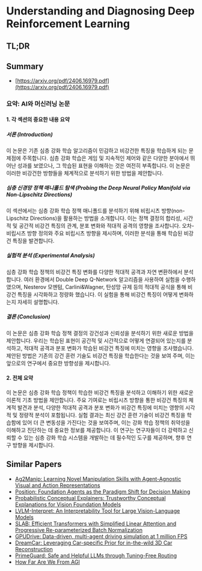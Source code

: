 # Understanding and Diagnosing Deep Reinforcement Learning
## TL;DR
## Summary
- [https://arxiv.org/pdf/2406.16979.pdf](https://arxiv.org/pdf/2406.16979.pdf)

### 요약: AI와 머신러닝 논문

#### 1. 각 섹션의 중요한 내용 요약

##### **서론 (Introduction)**
이 논문은 기존 심층 강화 학습 알고리즘이 민감하고 비강건한 특징을 학습하게 되는 문제점에 주목합니다. 심층 강화 학습은 게임 및 지속적인 제어와 같은 다양한 분야에서 뛰어난 성과를 보였으나, 그 학습된 표현을 이해하는 것은 여전히 부족합니다. 이 논문은 이러한 비강건한 방향들을 체계적으로 분석하기 위한 방법을 제안합니다.

##### **심층 신경망 정책 매니폴드 탐색 (Probing the Deep Neural Policy Manifold via Non-Lipschitz Directions)**
이 섹션에서는 심층 강화 학습 정책 매니폴드를 분석하기 위해 비립시츠 방향(non-Lipschitz Directions)을 활용하는 방법을 소개합니다. 이는 정책 결정의 합리성, 시간적 및 공간적 비강건 특징의 관계, 분포 변화와 적대적 공격의 영향을 조사합니다. 오차-비립시츠 방향 정의와 주요 비립시츠 방향을 제시하며, 이러한 분석을 통해 학습된 비강건 특징을 발견합니다.

##### **실험적 분석 (Experimental Analysis)**
심층 강화 학습 정책의 비강건 특징 변화를 다양한 적대적 공격과 자연 변환하에서 분석합니다. 여러 환경에서 Double Deep Q-Network 알고리즘을 사용하여 실험을 수행하였으며, Nesterov 모멘텀, Carlini&Wagner, 탄성망 규제 등의 적대적 공식을 통해 비강건 특징을 시각화하고 정량화 했습니다. 이 실험을 통해 비강건 특징이 어떻게 변화하는지 자세히 설명합니다.

##### **결론 (Conclusion)**
이 논문은 심층 강화 학습 정책 결정의 강건성과 신뢰성을 분석하기 위한 새로운 방법을 제안합니다. 우리는 학습된 표현이 공간적 및 시간적으로 어떻게 연결되어 있는지를 분석하고, 적대적 공격과 분포 변화가 학습된 비강건 특징에 미치는 영향을 조사했습니다. 제안된 방법은 기존의 강건 훈련 기술도 비강건 특징을 학습한다는 것을 보여 주며, 이는 앞으로의 연구에서 중요한 방향성을 제시합니다.

#### 2. 전체 요약
이 논문은 심층 강화 학습 정책이 학습한 비강건 특징을 분석하고 이해하기 위한 새로운 이론적 기초 방법을 제안합니다. 주요 기여로는 비립시츠 방향을 통한 비강건 특징의 체계적 발견과 분석, 다양한 적대적 공격과 분포 변화가 비강건 특징에 미치는 영향의 시각적 및 정량적 분석이 포함됩니다. 실험 결과는 최신 강건 훈련 기술이 비강건 특징을 학습함에 있어 더 큰 변동성을 가진다는 것을 보여주며, 이는 강화 학습 정책의 취약성을 이해하고 진단하는 데 중요한 정보를 제공합니다. 이 연구는 연구자들이 더 강력하고 신뢰할 수 있는 심층 강화 학습 시스템을 개발하는 데 필수적인 도구를 제공하며, 향후 연구 방향을 제시합니다.

## Similar Papers
- [Ag2Manip: Learning Novel Manipulation Skills with Agent-Agnostic Visual and Action Representations](2404.17521.md)
- [Position: Foundation Agents as the Paradigm Shift for Decision Making](2405.17009.md)
- [Probabilistic Conceptual Explainers: Trustworthy Conceptual Explanations for Vision Foundation Models](2406.12649.md)
- [LVLM-Interpret: An Interpretability Tool for Large Vision-Language Models](2404.03118.md)
- [SLAB: Efficient Transformers with Simplified Linear Attention and Progressive Re-parameterized Batch Normalization](2405.11582.md)
- [GPUDrive: Data-driven, multi-agent driving simulation at 1 million FPS](2408.01584.md)
- [DreamCar: Leveraging Car-specific Prior for in-the-wild 3D Car Reconstruction](2407.16988.md)
- [PrimeGuard: Safe and Helpful LLMs through Tuning-Free Routing](2407.16318.md)
- [How Far Are We From AGI](2405.10313.md)
